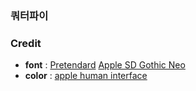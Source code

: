 ### 쿼터파이

### Credit


+ **font** : [Pretendard](https://github.com/orioncactus/pretendard) [Apple SD Gothic Neo](https://support.apple.com/ko-kr/103203)
+ **color** : [apple human interface](https://developer.apple.com/design/human-interface-guidelines/color)

